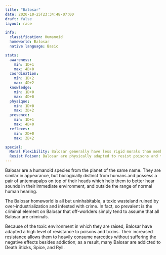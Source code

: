 ```yaml
---
title: "Balosar"
date: 2020-10-25T23:34:48-07:00
draft: false
layout: race

info:
  classification: Humanoid
  homeworld: Balosar
  native language: Basic

stats:
  awareness:
    min: 1D+1
    max: 4D+0
  coordination:
    min: 1D+2
    max: 4D+2
  knowledge:
    min: 1D+0
    max: 4D+0
  physique:
    min: 1D+0
    max: 3D+2
  presence:
    min: 1D+1
    max: 4D+0
  reflexes:
    min: 2D+0
    max: 3D+2

special:
  Moral Flexibility: Balosar generally have less rigid morals than members of many other species, and find the appeal of profit or power difficult to resist; in these situations, Con and Bargain rolls made against them gain a 1D+1 bonus.
  Resist Poison: Balosar are physically adapted to resist poisons and toxins, and gain a 1D+0 bonus to Stamina rolls to resist their detrimental effects.
---
```


Balosar are a humanoid species from the planet of the same name. They are
similar in appearance, but biologically distinct from humans and possess a pair
of antennapalps on top of their heads which help them to better hear sounds in
their immediate environment, and outside the range of normal human hearing.

The Balosar homeworld is all but uninhabitable, a toxic wasteland ruined by
over-industrialization and infested with crime. In fact, so prevalent is the
criminal element on Balosar that off-worlders simply tend to assume that all
Balosar are criminals.

Because of the toxic environment in which they are raised, Balosar have adapted
a high level of resistance to poisons and toxins. Their increased resistance
allows them to heavily consume narcotics without suffering the negative effects
besides addiction; as a result, many Balosar are addicted to Death Sticks,
Spice, and Ryll.

